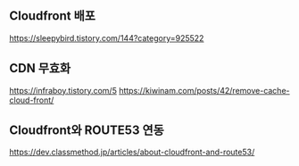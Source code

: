 ## Cloudfront 배포
https://sleepybird.tistory.com/144?category=925522

## CDN 무효화

https://infraboy.tistory.com/5
https://kiwinam.com/posts/42/remove-cache-cloud-front/


## Cloudfront와 ROUTE53 연동
https://dev.classmethod.jp/articles/about-cloudfront-and-route53/
